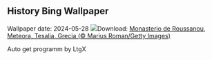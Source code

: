 ## History Bing Wallpaper
Wallpaper date: 2024-05-28
![](https://www.bing.com/th?id=OHR.MeteoraMonastery_ES-ES5821145513_UHD.jpg&w=1000)Download: [Monasterio de Roussanou, Meteora, Tesalia, Grecia (© Marius Roman/Getty Images)](https://www.bing.com/th?id=OHR.MeteoraMonastery_ES-ES5821145513_UHD.jpg)

Auto get programm by LtgX

